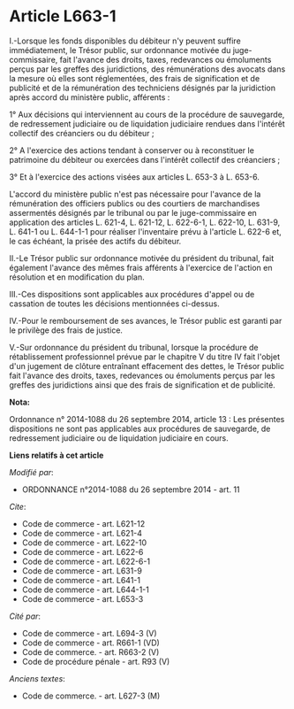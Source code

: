 # Article L663-1

I.-Lorsque les fonds disponibles du débiteur n'y peuvent suffire immédiatement, le Trésor public, sur ordonnance motivée du
juge-commissaire, fait l'avance des droits, taxes, redevances ou émoluments perçus par les greffes des juridictions, des
rémunérations des avocats dans la mesure où elles sont réglementées, des frais de signification et de publicité et de la
rémunération des techniciens désignés par la juridiction après accord du ministère public, afférents : 

1° Aux décisions qui interviennent au cours de la procédure de sauvegarde, de redressement judiciaire ou de liquidation
judiciaire rendues dans l'intérêt collectif des créanciers ou du débiteur ; 

2° A l'exercice des actions tendant à conserver ou à reconstituer le patrimoine du débiteur ou exercées dans l'intérêt
collectif des créanciers ; 

3° Et à l'exercice des actions visées aux articles L. 653-3 à L. 653-6. 

L'accord du ministère public n'est pas nécessaire pour l'avance de la rémunération des officiers publics ou des courtiers de
marchandises assermentés désignés par le tribunal ou par le juge-commissaire en application des articles L. 621-4, L. 621-12,
L. 622-6-1, L. 622-10, L. 631-9, L. 641-1 ou L. 644-1-1 pour réaliser l'inventaire prévu à l'article L. 622-6 et, le cas
échéant, la prisée des actifs du débiteur. 

II.-Le Trésor public sur ordonnance motivée du président du tribunal, fait également l'avance des mêmes frais afférents à
l'exercice de l'action en résolution et en modification du plan. 

III.-Ces dispositions sont applicables aux procédures d'appel ou de cassation de toutes les décisions mentionnées ci-dessus. 

IV.-Pour le remboursement de ses avances, le Trésor public est garanti par le privilège des frais de justice. 

V.-Sur ordonnance du président du tribunal, lorsque la procédure de rétablissement professionnel prévue par le chapitre V du
titre IV fait l'objet d'un jugement de clôture entraînant effacement des dettes, le Trésor public fait l'avance des droits,
taxes, redevances ou émoluments perçus par les greffes des juridictions ainsi que des frais de signification et de publicité.

**Nota:**

Ordonnance n° 2014-1088 du 26 septembre 2014, article 13 : Les présentes dispositions ne sont pas applicables aux procédures
de sauvegarde, de redressement judiciaire ou de liquidation judiciaire en cours.

**Liens relatifs à cet article**

_Modifié par_:

  - ORDONNANCE n°2014-1088 du 26 septembre 2014 - art. 11

_Cite_:

  - Code de commerce - art. L621-12
  - Code de commerce - art. L621-4
  - Code de commerce - art. L622-10
  - Code de commerce - art. L622-6
  - Code de commerce - art. L622-6-1
  - Code de commerce - art. L631-9
  - Code de commerce - art. L641-1
  - Code de commerce - art. L644-1-1
  - Code de commerce - art. L653-3

_Cité par_:

  - Code de commerce - art. L694-3 (V)
  - Code de commerce - art. R661-1 (VD)
  - Code de commerce. - art. R663-2 (V)
  - Code de procédure pénale - art. R93 (V)

_Anciens textes_:

  - Code de commerce. - art. L627-3 (M)

